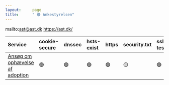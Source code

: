 ```yaml
---
layout:     page
title:      " 🟢 Ankestyrelsen"
---
```


mailto:ast@ast.dk https://ast.dk/

| Service                                                                                                           | cookie-secure   | dnssec   | hsts-exist   | https   | security.txt   | ssl-test   |
|:------------------------------------------------------------------------------------------------------------------|:----------------|:---------|:-------------|:--------|:---------------|:-----------|
| [Ansøg om ophævelse af adoption](https://ast.dk/filer/born-og-familie/adoption/skema-til-ophaevelse-adoption.pdf) | 🟢               | 🟢        | 🟢            | 🟢       | 🟡              | 🟢          |



